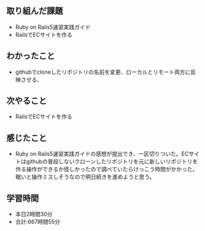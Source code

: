 ## 取り組んだ課題
- Ruby on Rails5速習実践ガイド
- RailsでECサイトを作る
## わかったこと
- githubでcloneしたリポジトリの名前を変更、ローカルとリモート両方に反映させる、
## 次やること
- RailsでECサイトを作る
## 感じたこと
- Ruby on Rails5速習実践ガイドの感想が提出でき、一区切りついた。ECサイトはgithubの普段しないクローンしたリポジトリを元に新しいリポジトリを作る操作ができるか怪しかったので調べていたらけっこう時間がかかった。眠いと操作ミスしそうなので明日続きを進めようと思う。
## 学習時間
- 本日2時間30分<br>
- 合計:667時間55分

